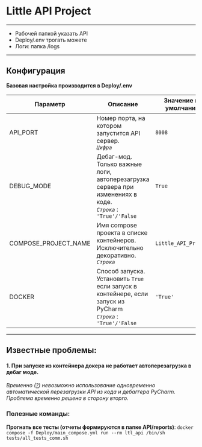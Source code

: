 # Little API Project

---

- Рабочей папкой указать API
- Deploy/.env трогать можете
- Логи: папка /logs

---

## Конфигурация
**Базовая настройка производится в Deploy/.env**

| Параметр             | Описание                                                                                                                | Значение по умолчанию |
|----------------------|-------------------------------------------------------------------------------------------------------------------------|-----------------------|
| API_PORT             | Номер порта, на котором запустится API сервер.<br/> *`Цифра`*                                                           | `8008 `               |
| DEBUG_MODE           | Дебаг-мод. Только важные логи, автоперезагрузка сервера при изменениях в коде.<br/> *`Строка`* : `'True'/'False`        | `True`                |
| COMPOSE_PROJECT_NAME | Имя compose проекта в списке контейнеров. Исключительно декоративно. <br/>*`Строка`*                                    | `Little_API_Project`  |
| DOCKER               | Способ запуска. Установить `True` если запуск в контейнере, если запуск из PyCharm <br/> *`Строка`* : `'True'/'False`   | `'True'`              |


---

## Известные проблемы:


#### 1. При запуске из контейнера докера не работает автоперезагрузка в дебаг моде.
*Временно ([?](https://youtrack.jetbrains.com/issue/PY-57217)) невозможно использование одновременно автоматической перезагрузки API из кода и дебаггера PyCharm. Проблема временно решена в сторону вторго.*


### Полезные команды:

**Прогнать все тесты (отчеты формируются в папке API/reports)**: `docker compose -f Deploy/main_compose.yml run --rm ltl_api /bin/sh tests/all_tests_comm.sh`